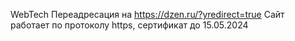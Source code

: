 WebTech 
Переадресация на https://dzen.ru/?yredirect=true
Сайт работает по протоколу https, сертификат до 15.05.2024
